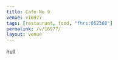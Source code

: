 ```yaml
---
title: Cafe No 9
venue: v16977
tags: [restaurant, food, "fhrs:662368"]
permalink: /v/16977/
layout: venue
---
```

null